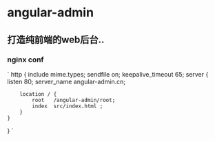 # angular-admin
## 打造纯前端的web后台..

### nginx conf
`
http {
	include       mime.types;
	sendfile        on;
	keepalive_timeout  65;
	server {
		listen       80;
		server_name  angular-admin.cn;

		location / {
			root   /angular-admin/root;
			index  src/index.html ;
		}
	}
}
`
